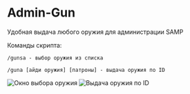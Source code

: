 # Admin-Gun
Удобная выдача любого оружия для администрации SAMP

Команды скрипта:
```
/gunsa - выбор оружия из списка
```
```
/guna [айди оружия] [патроны] - выдача оружия по ID
```

![Окно выбора оружия]([https://i.imgur.com/JAcx81e.png)
![Выдача оружия по ID]([https://i.imgur.com/1bXm7ME.png)
